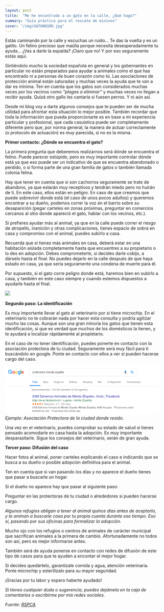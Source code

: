 ```yaml
---
layout: post
title:  "Me he encontrado a un gato en la calle, ¿Qué hago?"
summary: "Guía práctica para el rescate de mininos"
cover: "/img/GATONEGRO.jpg"
---
```


Estás caminando por la calle y escuchas un ruido… Te das la vuelta y es un gatito. Un felino precioso que maúlla porque necesita desesperadamente tu ayuda… ¿Vas a darle la espalda? ¡Claro que no! Y por eso seguramente estás aquí. 


Sintiéndolo mucho la sociedad española en general y los gobernantes en particular no están preparados para ayudar a animales como el que has encontrado ni a personas de buen corazón como tú. Las asociaciones de protección animal están saturadas y muchas veces la ayuda que te van a dar es mínima. Ten en cuenta que los gatos son considerados muchas veces por los vecinos como *“plagas a eliminar”* y muchas veces no llegan a recibir ayuda. Quizá otro gallo les cantaría si fuesen perros. Y ni aún así.


Desde mi blog voy a darte algunos consejos que te pueden ser de mucha utilidad para afrontar esta situación lo mejor posible. 
También recordar que toda la información que pueda proporcionarte es en base a mi experiencia particular y profesional, que cada casuística puede ser completamente diferente pero que, por norma general, la manera de actuar correctamente (o protocolo de actuación) es muy parecida, si no es la misma. 


**Primer contacto: ¿Dónde se encuentra el gato?**


La primera pregunta que deberemos realizarnos será dónde se encuentra el felino. Puede parecer estúpido, pero es muy importante controlar dónde está ya que eso puede ser un indicativo de que se encuentra abandonado o perdido, o si forma parte de una gran familia de gatos o también llamada colonia felina. 


Hay que tener en cuenta que si son cachorros seguramente se trate de abandono, ya que estarán muy receptivos y tendrán miedo pero no huirán de ti. En este caso, ellos están en peligro. 
En caso de que creamos que puede sobrevivir donde está (el caso de unos pocos adultos) y queremos encontrar a su dueño, podemos correr la voz en el barrio sobre su desaparición (pegar carteles en zonas próximas, preguntar en comercios cercanos al sitio donde apareció el gato, hablar con los vecinos, etc.). 


Si prefieres ayudar más al animal, ya que en la calle puede correr el riesgo de atropello, inanición y otras complicaciones, tienes espacio de sobra en casa y compromiso con el animal, puedes subirlo a casa.


Recuerda que si tienes más animales en casa, deberá estar en una habitación aislada completamente hasta que encuentres a su propietario o lo des en adopción. Debes comprometerte, si decides darle cobijo, a dárselo hasta el final. No puedes dejarlo en la calle después de que haya estado en casa, ya que sería seguramente una condena de muerte para él.


Por supuesto, si el gato corre peligro donde está, haremos bien en subirlo a casa, y también en este caso siempre y cuando estemos dispuestos a ayudarle hasta el final.

![](/img/GATATRICO.png)


**Segundo paso: La identificación** 


Es muy importante llevar al gato al veterinario por si tiene microchip. En el veterinario no te cobrarán nada por hacer esta consulta y podría agilizar mucho las cosas. Aunque son una gran minoría los gatos que tienen esta identificación, si que es verdad que muchos de los domésticos la tienen, y te ayudará a localizar rápidamente al propietario. 


En el caso de no tener identificación, puedes ponerte en contacto con la asociación protectora de tu ciudad. Seguramente será muy fácil para ti buscándolo en google. Ponte en contacto con ellos a ver si pueden hacerse cargo del caso. 


![](/img/GOOGLESEARCH.png)
*Ejemplo: Asociación Protectora de la ciudad donde resido.*


Una vez en el veterinario, puedes comprobar su estado de salud si tienes pensado acomodarle en casa hasta la adopción. Es muy importante desparasitarle. Sigue los consejos del veterinario, serán de gran ayuda. 
 
 
**Tercer paso: Difusión del caso**


Hacer fotos al animal, poner carteles explicando el caso e indicando que se busca a su dueño o posible adopción definitiva para el animal.


Ten en cuenta que si van pasando los días y no aparece el dueño tienes que pasar a buscarle un hogar.


Si el dueño no aparece hay que pasar al siguiente paso:


Preguntar en las protectoras de tu ciudad o alrededores si pueden hacerse cargo.


*Algunos refugios obligan a tener al animal quince días antes de aceptarlo, y te animan a buscarle casa por tu propia cuenta durante ese tiempo. Eso sí, pasando por sus oficinas para formalizar la adopción.*


Mucho ojo con los refugios o centros de animales de carácter municipal que sacrifican animales a la primera de cambio.  Afortunadamente no todos son así, pero es mejor informarse antes.


También será de ayuda ponerse en contacto con redes de difusión de este tipo de casos para que te ayuden a encontar el mejor hogar.


Si decides quedártelo, garantizale comida y agua, atención veterinaria. Ponle microchip y esterilízalo para su mayor seguridad. 


¡Gracias por tu labor y espero haberte ayudado!



*Si tienes cualquier duda o sugerencia, puedes dejámela en la caja de comentarios o escribirme por mis redes sociales.*
 
*Fuente: [RSPCA](https://www.rspca.org.uk/adviceandwelfare/pets/cats/straycats)*
